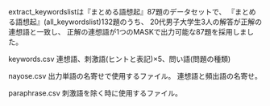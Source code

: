 extract_keywordslistは『まとめる語想起』87題のデータセットで、
『まとめる語想起』(all_keywordslist)132題のうち、
20代男子大学生3人の解答が正解の連想語と一致し、
正解の連想語が1つのMASKで出力可能な87題を採用しました。

keywords.csv
連想語、刺激語(ヒントと表記)×5、問い語(問題の種類)

nayose.csv
出力単語の名寄せで使用するファイル。
連想語と頻出語の名寄せ。

paraphrase.csv
刺激語を除く時に使用するファイル。